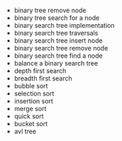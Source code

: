 - binary tree remove node
- binary tree search for a node
- binary search tree implementation
- binary search tree traversals
- binary search tree insert node
- binary search tree remove node
- binary search tree find a node
- balance a binary search tree
- depth first search                
- breadth first search
- bubble sort
- selection sort
- insertion sort
- merge sort
- quick sort
- bucket sort
- avl tree
